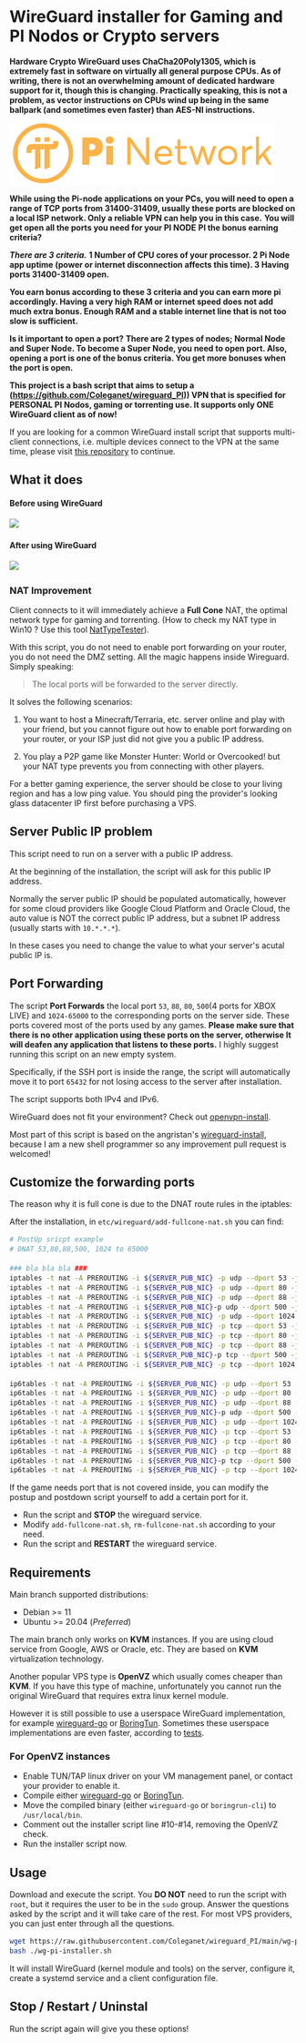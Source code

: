 # WireGuard installer for Gaming and PI Nodos or Crypto servers
**Hardware Crypto
WireGuard uses ChaCha20Poly1305, which is extremely fast in software on virtually all general purpose CPUs. As of writing, there is not an overwhelming amount of dedicated hardware support for it, though this is changing. Practically speaking, this is not a problem, as vector instructions on CPUs wind up being in the same ballpark (and sometimes even faster) than AES-NI instructions.**
 
![](./imgs/pinet.png)

**While using the Pi-node applications on your PCs, you will need to open a range of TCP ports from 31400-31409, usually these ports are blocked on a local ISP network. Only a reliable VPN can help you in this case.**
**You will get open all the ports you need for your PI NODE**
**PI the bonus earning criteria?**

***There are 3 criteria.***
    **1 Number of CPU cores of your processor.
    2 Pi Node app uptime (power or internet disconnection affects this time).
    3 Having ports 31400-31409 open.**

**You earn bonus according to these 3 criteria and you can earn more pi accordingly. Having a very high RAM or internet speed does not add much extra bonus. Enough RAM and a stable internet line that is not too slow is sufficient.**

**Is it important to open a port?**
**There are 2 types of nodes; Normal Node and Super Node. To become a Super Node, you need to open port. Also, opening a port is one of the bonus criteria. You get more bonuses when the port is open.**


**This project is a bash script that aims to setup a (https://github.com/Coleganet/wireguard_PI)) VPN that is specified for PERSONAL PI Nodos, gaming or torrenting use. It supports only ONE WireGuard client as of now!**

If you are looking for a common WireGuard install script that supports multi-client connections, i.e. multiple devices connect to the VPN at the same time, please visit [this repository](https://github.com/angristan/wireguard-install/) to continue.

## What it does

#### Before using WireGuard

![](./imgs/before_wireguard.png)

#### After using WireGuard

![](./imgs/after_wireguard.png)

### NAT Improvement

Client connects to it will immediately achieve a **Full Cone** NAT, the optimal network type for gaming and torrenting. (How to check my NAT type in Win10 ? Use this tool [NatTypeTester](https://github.com/HMBSbige/NatTypeTester)).

With this script, you do not need to enable port forwarding on your router, you do not need the DMZ setting. All the magic happens inside Wireguard. Simply speaking: 

>The local ports will be forwarded to the server directly.

It solves the following scenarios:

1. You want to host a Minecraft/Terraria, etc. server online and play with your friend, but you cannot figure out how to enable port forwarding on your router, or your ISP just did not give you a public IP address.

2. You play a P2P game like Monster Hunter: World or Overcooked! but your NAT type prevents you from connecting with other players. 

For a better gaming experience, the server should be close to your living region and has a low ping value. You should ping the provider's looking glass datacenter IP first before purchasing a VPS.

## Server Public IP problem

This script need to run on a server with a public IP address.

At the beginning of the installation, the script will ask for this public IP address.

Normally the server public IP should be populated automatically, however for some cloud providers like Google Cloud Platform and Oracle Cloud, the auto value is NOT the correct public IP address, but a subnet IP address (usually starts with `10.*.*.*`).

In these cases you need to change the value to what your server's acutal public IP is.

## Port Forwarding

The script **Port Forwards** the local port `53`, `88`, `80`, `500`(4 ports for XBOX LIVE) and `1024-65000` to the corresponding ports on the server side. These ports covered most of the ports used by any games. **Please make sure that there is no other application using these ports on the server, otherwise It will deafen any application that listens to these ports.** I highly suggest running this script on an new empty system. 

Specifically, if the SSH port is inside the range, the script will automatically move it to port `65432` for not losing access to the server after installation.

The script supports both IPv4 and IPv6.

WireGuard does not fit your environment? Check out [openvpn-install](https://github.com/angristan/openvpn-install).

Most part of this script is based on the angristan's [wireguard-install](https://github.com/angristan/wireguard-install/), because I am a new shell programmer so any improvement pull request is welcomed!

## Customize the forwarding ports

The reason why it is full cone is due to the DNAT route rules in the iptables:

After the installation, in `etc/wireguard/add-fullcone-nat.sh` you can find:

```bash
# PostUp sricpt example
# DNAT 53,80,88,500, 1024 to 65000

### bla bla bla ###
iptables -t nat -A PREROUTING -i ${SERVER_PUB_NIC} -p udp --dport 53 -j DNAT --to-destination ${CLIENT_WG_IPV4}:53
iptables -t nat -A PREROUTING -i ${SERVER_PUB_NIC} -p udp --dport 80 -j DNAT --to-destination ${CLIENT_WG_IPV4}:80
iptables -t nat -A PREROUTING -i ${SERVER_PUB_NIC} -p udp --dport 88 -j DNAT --to-destination ${CLIENT_WG_IPV4}:88
iptables -t nat -A PREROUTING -i ${SERVER_PUB_NIC}-p udp --dport 500 -j DNAT --to-destination ${CLIENT_WG_IPV4}:500
iptables -t nat -A PREROUTING -i ${SERVER_PUB_NIC} -p udp --dport 1024:65000 -j DNAT --to-destination ${CLIENT_WG_IPV4}:1024-65000
iptables -t nat -A PREROUTING -i ${SERVER_PUB_NIC} -p tcp --dport 53 -j DNAT --to-destination ${CLIENT_WG_IPV4}:53
iptables -t nat -A PREROUTING -i ${SERVER_PUB_NIC} -p tcp --dport 80 -j DNAT --to-destination ${CLIENT_WG_IPV4}:80
iptables -t nat -A PREROUTING -i ${SERVER_PUB_NIC} -p tcp --dport 88 -j DNAT --to-destination ${CLIENT_WG_IPV4}:88
iptables -t nat -A PREROUTING -i ${SERVER_PUB_NIC}-p tcp --dport 500 -j DNAT --to-destination ${CLIENT_WG_IPV4}:500
iptables -t nat -A PREROUTING -i ${SERVER_PUB_NIC} -p tcp --dport 1024:65000 -j DNAT --to-destination ${CLIENT_WG_IPV4}:1024-65000

ip6tables -t nat -A PREROUTING -i ${SERVER_PUB_NIC} -p udp --dport 53 -j DNAT --to-destination [${CLIENT_WG_IPV6}]:53
ip6tables -t nat -A PREROUTING -i ${SERVER_PUB_NIC} -p udp --dport 80 -j DNAT --to-destination [${CLIENT_WG_IPV6}]:80
ip6tables -t nat -A PREROUTING -i ${SERVER_PUB_NIC} -p udp --dport 88 -j DNAT --to-destination [${CLIENT_WG_IPV6}]:88
ip6tables -t nat -A PREROUTING -i ${SERVER_PUB_NIC}-p udp --dport 500 -j DNAT --to-destination [${CLIENT_WG_IPV6}]:500
ip6tables -t nat -A PREROUTING -i ${SERVER_PUB_NIC} -p udp --dport 1024:65000 -j DNAT --to-destination [${CLIENT_WG_IPV6}]:1024-65000
ip6tables -t nat -A PREROUTING -i ${SERVER_PUB_NIC} -p tcp --dport 53 -j DNAT --to-destination [${CLIENT_WG_IPV6}]:53
ip6tables -t nat -A PREROUTING -i ${SERVER_PUB_NIC} -p tcp --dport 80 -j DNAT --to-destination [${CLIENT_WG_IPV6}]:80
ip6tables -t nat -A PREROUTING -i ${SERVER_PUB_NIC} -p tcp --dport 88 -j DNAT --to-destination [${CLIENT_WG_IPV6}]:88
ip6tables -t nat -A PREROUTING -i ${SERVER_PUB_NIC}-p tcp --dport 500 -j DNAT --to-destination [${CLIENT_WG_IPV6}]:500
ip6tables -t nat -A PREROUTING -i ${SERVER_PUB_NIC} -p tcp --dport 1024:65000 -j DNAT --to-destination [${CLIENT_WG_IPV6}]:1024-65000
```

If the game needs port that is not covered inside, you can modify the postup and postdown script yourself to add a certain port for it.

* Run the script and **STOP** the wireguard service.
* Modify `add-fullcone-nat.sh`, `rm-fullcone-nat.sh` according to your need.
* Run the script and **RESTART** the wireguard service.
 
## Requirements

Main branch supported distributions:

- Debian >= 11
- Ubuntu >= 20.04 (*Preferred*)

The main branch only works on **KVM** instances. If you are using cloud service from Google, AWS or Oracle, etc. They are based on **KVM** virtualization technology.

Another popular VPS type is **OpenVZ** which usually comes cheaper than **KVM**. If you have this type of machine, unfortunately you cannot run the original WireGuard that requires extra linux kernel module.

However it is still possible to use a userspace WireGuard implementation, for example [wireguard-go](https://github.com/WireGuard/wireguard-go) or [BoringTun](https://github.com/cloudflare/boringtun). Sometimes these userspace implementations are even faster, according to [tests](https://www.reddit.com/r/WireGuard/comments/14r6uf9/i_did_some_benchmarks_of_linux_wireguard/).

### For OpenVZ instances

* Enable TUN/TAP linux driver on your VM management panel, or contact your provider to enable it.
* Compile either [wireguard-go](https://github.com/WireGuard/wireguard-go) or [BoringTun](https://github.com/cloudflare/boringtun).
* Move the compiled binary (either `wireguard-go` or `boringrun-cli`) to `/usr/local/bin`.
* Comment out the installer script line #10-#14, removing the OpenVZ check.
* Run the installer script now.

## Usage

Download and execute the script. You **DO NOT** need to run the script with `root`, but it requires the user to be in the `sudo` group. Answer the questions asked by the script and it will take care of the rest. For most VPS providers, you can just enter through all the questions.

```bash
wget https://raw.githubusercontent.com/Coleganet/wireguard_PI/main/wg-pi-installer.sh
bash ./wg-pi-installer.sh
```

It will install WireGuard (kernel module and tools) on the server, configure it, create a systemd service and a client configuration file.

## Stop / Restart / Uninstal

Run the script again will give you these options!
